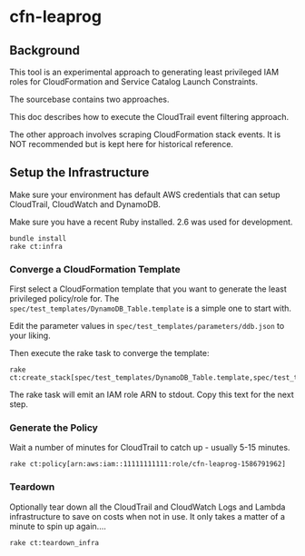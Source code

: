 # cfn-leaprog
## Background
This tool is an experimental approach to generating least privileged IAM roles 
for CloudFormation and Service Catalog Launch Constraints.

The sourcebase contains two approaches.  

This doc describes how to execute the CloudTrail event filtering approach.

The other approach involves scraping CloudFormation stack events.  It is NOT recommended
but is kept here for historical reference.

## Setup the Infrastructure

Make sure your environment has default AWS credentials that can setup
CloudTrail, CloudWatch and DynamoDB.

Make sure you have a recent Ruby installed.  2.6 was used for development.

```
bundle install
rake ct:infra
```

### Converge a CloudFormation Template

First select a CloudFormation template that you want to generate the least privileged 
policy/role for.  The `spec/test_templates/DynamoDB_Table.template` is a simple one 
to start with.  

Edit the parameter values in `spec/test_templates/parameters/ddb.json` to your liking.

Then execute the rake task to converge the template:
```
rake ct:create_stack[spec/test_templates/DynamoDB_Table.template,spec/test_templates/parameters/ddb.json]
```

The rake task will emit an IAM role ARN to stdout.  Copy this text for the next step.

### Generate the Policy
Wait a number of minutes for CloudTrail to catch up - usually 5-15 minutes.

```
rake ct:policy[arn:aws:iam::11111111111:role/cfn-leaprog-1586791962]
```

### Teardown
Optionally tear down all the CloudTrail and CloudWatch Logs and Lambda infrastructure
to save on costs when not in use.  It only takes a matter of a minute to spin up again....

```
rake ct:teardown_infra
```
